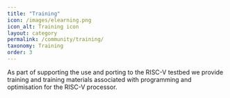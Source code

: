 ```yaml
---
title: "Training"
icon: /images/elearning.png
icon_alt: Training icon
layout: category
permalink: /community/training/
taxonomy: Training
order: 3
---
```


As part of supporting the use and porting to the RISC-V testbed we provide training and training materials associated with programming and optimisation for the RISC-V processor.
